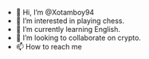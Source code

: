 - 👋 Hi, I’m @Xotamboy94
- 👀 I’m interested in playing chess. 
- 🌱 I’m currently learning English. 
- 💞️ I’m looking to collaborate on crypto. 
- 📫 How to reach me 

<!---
Xotamboy94/Xotamboy94 is a ✨ special ✨ repository because its `README.md` (this file) appears on your GitHub profile.
You can click the Preview link to take a look at your changes.
--->
